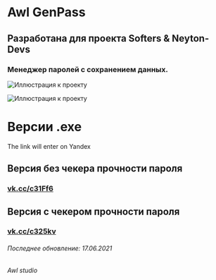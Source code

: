# Awl GenPass
## Разработана для проекта Softers & Neyton-Devs 
### Менеджер паролей с сохранением данных.
![Иллюстрация к проекту](https://habrastorage.org/webt/5v/4f/-6/5v4f-66time2-pwekgwjgroft88.png)

![Иллюстрация к проекту](https://habrastorage.org/webt/gs/dw/ql/gsdwql8vuap1pd0zgsdhlyyzsea.png)

# Версии .exe 
The link will enter on Yandex
## Версия без чекера прочности пароля
 ### [vk.cc/c31Ff6](https://vk.cc/c31Ff6)
## Версия с чекером прочности пароля
 ### [vk.cc/c325kv](https://vk.cc/c325kv)

###### Последнее обновление: 17.06.2021
###### Awl studio
